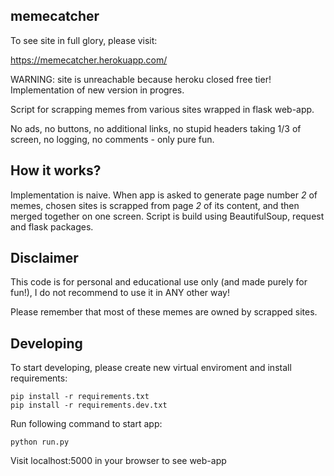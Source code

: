 ## memecatcher

To see site in full glory, please visit:

https://memecatcher.herokuapp.com/

WARNING: site is unreachable because heroku closed free tier! Implementation of new version in progres.

Script for scrapping memes from various sites wrapped in flask web-app.

No ads, no buttons, no additional links, no stupid headers taking
1/3 of screen, no logging, no comments - only pure fun.

## How it works?

Implementation is naive.
When app is asked to generate page number *2* of memes, chosen sites is 
scrapped from page *2* of its content, and then merged together on one screen.
Script is build using BeautifulSoup, request and flask packages.

## Disclaimer

This code is for personal and educational use only (and made purely for fun!),
I do not recommend to use it in ANY other way!

Please remember that most of these memes are owned by scrapped sites.

## Developing

To start developing, please create new virtual enviroment
and install requirements:

```
pip install -r requirements.txt
pip install -r requirements.dev.txt
```

Run following command to start app:

```
python run.py
```

Visit localhost:5000 in your browser to see web-app
